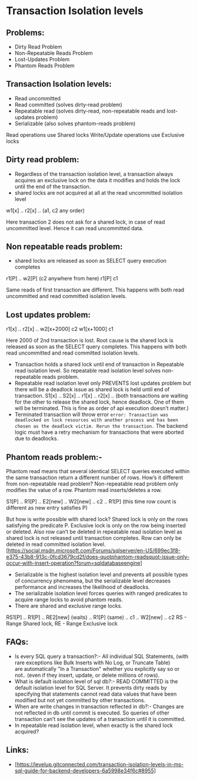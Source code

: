 # Transaction Isolation levels

## Problems:
* Dirty Read Problem
* Non-Repeatable Reads Problem
* Lost-Updates Problem
* Phantom Reads Problem

## Transaction Isolation levels:
* Read uncommitted
* Read committed (solves dirty-read problem)
* Repeatable read (solves dirty-read, non-repeatable reads and lost-updates problem)
* Serializable (also solves phantom-reads problem)

Read operations use Shared locks
Write/Update operations use Exclusive locks

## Dirty read problem:
* Regardless of the transaction isolation level, a transaction always acquires an exclusive lock on the data it modifies and holds the lock until the end of the transaction.
* shared locks are not acquired at all at the read uncommitted isolation level

w1[x] .. r2[x] .. (a1, c2 any order)

Here transaction 2 does not ask for a shared lock, in case of read uncommitted level. Hence it can read uncommitted data.

## Non repeatable reads problem:
* shared locks are released as soon as SELECT query execution completes

r1[P] .. w2[P] (c2 anywhere from here) r1[P] c1

Same reads of first transaction are different. This happens with both read uncommitted and read committed isolation levels.

## Lost updates problem:

r1[x] .. r2[x] .. w2[x+2000] c2 w1[x+1000] c1

Here 2000 of 2nd transaction is lost. Root cause is the shared lock is released as soon as the SELECT query completes. This happens with both read uncommitted and read committed isolation levels.

* Transaction holds a shared lock until end of transaction in Repeatable read isolation level. So repeatable read isolation level solves non-repeatable reads problem.
* Repeatable read isolation level only PREVENTS lost updates problem but there will be a deadlock issue as shared lock is held until end of transaction. S1[x] .. S2[x] .. r1[x] .. r2[x] .. (both transactions are waiting for the other to release the shared lock, hence deadlock. One of them will be terminated. This is fine as order of api execution doesn’t matter.)
* Terminated transaction will throw error `error: Transaction was deadlocked on lock resources with another process and has been chosen as the deadlock victim. Rerun the transaction.` The backend logic must have a retry mechanism for transactions that were aborted due to deadlocks.

## Phantom reads problem:-
Phantom read means that several identical SELECT queries executed within the same transaction return a different number of rows. How’s it different from non-repeatable read problem? Non-repeatable read problem only modifies the value of a row. Phantom read inserts/deletes a row.

S1[P] .. R1[P] .. E2[new] .. W2[new] .. c2 .. R1[P] (this time row count is different as new entry satisfies P)

But how is write possible with shared lock? Shared lock is only on the rows satisfying the predicate P. Exclusive lock is only on the row being inserted or deleted. Also row can’t be deleted in repeatable read isolation level as shared lock is not released until transaction completes. Row can only be deleted in read committed isolation level.
[https://social.msdn.microsoft.com/Forums/sqlserver/en-US/699ec3f8-e375-43b8-913c-0fcd3679cd2f/does-quotphantom-readsquot-issue-only-occur-with-insert-operation?forum=sqldatabaseengine]

* Serializable is the highest isolation level and prevents all possible types of concurrency phenomena, but the serializable level decreases performance and increases the likelihood of deadlocks.
* The serializable isolation level forces queries with ranged predicates to acquire range locks to avoid phantom reads.
* There are shared and exclusive range locks.

RS1[P] .. R1[P] .. RE2[new] (waits) .. R1[P] (same) .. c1 .. W2[new] .. c2
RS - Range Shared lock, RE - Range Exclusive lock


## FAQs:
* Is every SQL query a transaction?:- All individual SQL Statements, (with rare exceptions like Bulk Inserts with No Log, or Truncate Table) are automatically "In a Transaction" whether you explicitly say so or not.. (even if they insert, update, or delete millions of rows). 
* What is default isolation level of sql db?:- READ COMMITTED is the default isolation level for SQL Server. It prevents dirty reads by specifying that statements cannot read data values that have been modified but not yet committed by other transactions. 
* When are write changes in transaction reflected in db?:- Changes are not reflected in db until commit is executed. So queries of other transaction can’t see the updates of a transaction until it is committed. 
* In repeatable read isolation level, when exactly is the shared lock acquired?

## Links:
* [https://levelup.gitconnected.com/transaction-isolation-levels-in-ms-sql-guide-for-backend-developers-6a5998e34f6c#8955]

